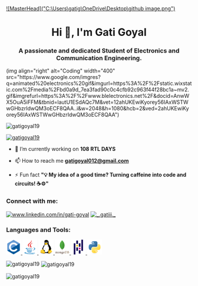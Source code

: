 [![MasterHead]("C:\Users\gatig\OneDrive\Desktop\github image.png")](https://github.com/gatigoyal19)
<h1 align="center">Hi 👋, I'm Gati Goyal</h1>
<h3 align="center">A passionate and dedicated Student of Electronics and Communication Engineering.</h3>
(img align="right" alt="Coding" width="400" src="https://www.google.com/imgres?q=animated%20electronics%20gif&imgurl=https%3A%2F%2Fstatic.wixstatic.com%2Fmedia%2Fbd0a9d_7ea3fad90c0c4cfb92c963f44f28bc1a~mv2.gif&imgrefurl=https%3A%2F%2Fwww.blelectronics.net%2F&docid=AnwWX5OuA5iFFM&tbnid=lautU1ESdAQc7M&vet=12ahUKEwiKyorey56IAxWSTWwGHbzrIdwQM3oECF8QAA..i&w=2048&h=1080&hcb=2&ved=2ahUKEwiKyorey56IAxWSTWwGHbzrIdwQM3oECF8QAA")

<p align="left"> <img src="https://komarev.com/ghpvc/?username=gatigoyal19&label=Profile%20views&color=0e75b6&style=flat" alt="gatigoyal19" /> </p>

<p align="left"> <a href="https://github.com/ryo-ma/github-profile-trophy"><img src="https://github-profile-trophy.vercel.app/?username=gatigoyal19" alt="gatigoyal19" /></a> </p>

- 🔭 I’m currently working on **108 RTL DAYS**

- 📫 How to reach me **gatigoyal012@gmail.com**

- ⚡ Fun fact **"💡 My idea of a good time? Turning caffeine into code and circuits! ☕⚙️"**

<h3 align="left">Connect with me:</h3>
<p align="left">
<a href="https://linkedin.com/in/www.linkedin.com/in/gati-goyal" target="blank"><img align="center" src="https://raw.githubusercontent.com/rahuldkjain/github-profile-readme-generator/master/src/images/icons/Social/linked-in-alt.svg" alt="www.linkedin.com/in/gati-goyal" height="30" width="40" /></a>
<a href="https://instagram.com/_.gatiii._" target="blank"><img align="center" src="https://raw.githubusercontent.com/rahuldkjain/github-profile-readme-generator/master/src/images/icons/Social/instagram.svg" alt="_.gatiii._" height="30" width="40" /></a>
</p>

<h3 align="left">Languages and Tools:</h3>
<p align="left"> <a href="https://www.cprogramming.com/" target="_blank" rel="noreferrer"> <img src="https://raw.githubusercontent.com/devicons/devicon/master/icons/c/c-original.svg" alt="c" width="40" height="40"/> </a> <a href="https://www.java.com" target="_blank" rel="noreferrer"> <img src="https://raw.githubusercontent.com/devicons/devicon/master/icons/java/java-original.svg" alt="java" width="40" height="40"/> </a> <a href="https://www.linux.org/" target="_blank" rel="noreferrer"> <img src="https://raw.githubusercontent.com/devicons/devicon/master/icons/linux/linux-original.svg" alt="linux" width="40" height="40"/> </a> <a href="https://www.mongodb.com/" target="_blank" rel="noreferrer"> <img src="https://raw.githubusercontent.com/devicons/devicon/master/icons/mongodb/mongodb-original-wordmark.svg" alt="mongodb" width="40" height="40"/> </a> <a href="https://pandas.pydata.org/" target="_blank" rel="noreferrer"> <img src="https://raw.githubusercontent.com/devicons/devicon/2ae2a900d2f041da66e950e4d48052658d850630/icons/pandas/pandas-original.svg" alt="pandas" width="40" height="40"/> </a> <a href="https://www.python.org" target="_blank" rel="noreferrer"> <img src="https://raw.githubusercontent.com/devicons/devicon/master/icons/python/python-original.svg" alt="python" width="40" height="40"/> </a> </p>

<p><img align="left" src="https://github-readme-stats.vercel.app/api/top-langs?username=gatigoyal19&show_icons=true&locale=en&layout=compact" alt="gatigoyal19" /></p>

<p>&nbsp;<img align="center" src="https://github-readme-stats.vercel.app/api?username=gatigoyal19&show_icons=true&locale=en" alt="gatigoyal19" /></p>

<p><img align="center" src="https://github-readme-streak-stats.herokuapp.com/?user=gatigoyal19&" alt="gatigoyal19" /></p>
